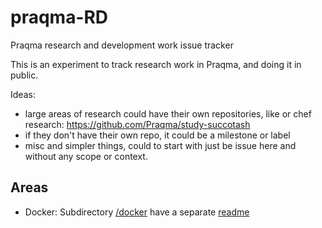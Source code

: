 # praqma-RD
Praqma research and development work issue tracker

This is an experiment to track research work in Praqma, and doing it in public.

Ideas:

* large areas of research could have their own repositories, like or chef research: https://github.com/Praqma/study-succotash
* if they don't have their own repo, it could be a milestone or label
* misc and simpler things, could to start with just be issue here and without any scope or context.


## Areas

* Docker: Subdirectory [/docker](/docker) have a separate [readme](/docker/README.md)
